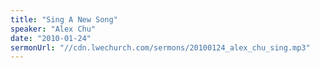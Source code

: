 ```yaml
---
title: "Sing A New Song"
speaker: "Alex Chu"
date: "2010-01-24"
sermonUrl: "//cdn.lwechurch.com/sermons/20100124_alex_chu_sing.mp3"
---
```

